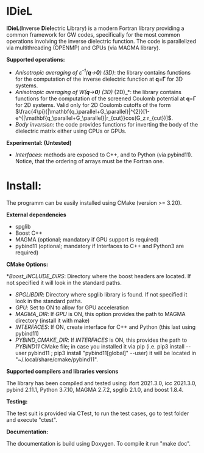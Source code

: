 # IDieL

**IDieL**(**I**nverse **Diel**ectric **L**ibrary) is a modern Fortran library providing a common framework for GW codes, specifically for the most common operations involving the inverse dielectric function. The code is parallelized via multithreading (OPENMP) and GPUs (via MAGMA library). 

**Supported operations:**
* _Anisotropic averaging of ε<sup>-1</sup>(**q**→**0**) (3D)_: the library contains functions for the computation of the inverse dielectric function at **q**=**Γ** for 3D systems. 
* _Anisotropic averaging of W(**q**→**0**) (3D)_ (2D)_*: the library contains functions for the computation of the screened Coulomb potential at **q**=**Γ** for 2D systems. Valid only for 2D Coulomb cutoffs of the form $`\frac{4\pi}{|\mathbf{q_\parallel+G_\parallel}|^{2}}[1-e^{|\mathbf{q_\parallel+G_\parallel}|r_{cut}}cos(G_z r_{cut})]`$.
* _Body inversion_: the code provides functions for inverting the body of the dielectric matrix either using CPUs or GPUs.

**Experimental: (Untested)**
* _Interfaces_: methods are exposed to C++, and to Python (via pybind11). Notice, that the ordering of arrays must be the Fortran one.

# Install:

The programm can be easily installed using CMake (version >= 3.20).

**External dependencies**

* spglib 
* Boost C++
* MAGMA (optional; mandatory if GPU support is required)
* pybind11 (optional; mandatory if Interfaces to C++ and Python3 are required)

**CMake Options:**

*_Boost_INCLUDE_DIRS_: Directory where the boost headers are located. If not specified it will look in the standard paths.
* _SPGLIBDIR_: Directory where spglib library is found. If not specified it look in the standard paths.
* _GPU_: Set to ON to allow for GPU acceleration
* _MAGMA_DIR_: If _GPU_ is ON, this option provides the path to MAGMA directory (install it with make)
* _INTERFACES_: If ON, create interface for C++ and Python (this last using pybind11)  
* _PYBIND_CMAKE_DIR_: If _INTERFACES_ is ON, this provides the path to _PYBIND11_ CMake file; in case you installed it via pip (i.e. pip3 install --user pybind11
; pip3 install "pybind11[global]" --user) it will be located in "~/.local/share/cmake/pybind11".


**Supported compilers and libraries versions**

The library has been compiled and tested using: ifort 2021.3.0, icc 2021.3.0, pybind 2.11.1, Python 3.7.10, MAGMA 2.7.2, spglib 2.1.0, and boost 1.8.4.


**Testing:**

The test suit is provided via CTest, to run the test cases, go to test folder and execute "ctest".

**Documentation:**

The documentation is build using Doxygen. To compile it run "make doc".
